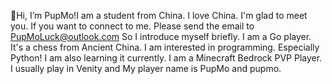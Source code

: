 👋Hi, I’m PupMo!I am a student from China. I love China. I'm glad to meet you. If you want to connect to me. Please send the email to PupMoLuck@outlook.com
So I introduce myself briefly. I am a Go player. It's a chess from Ancient China. I am interested in programming. Especially Python!
I am also learning it currently. I am a Minecraft Bedrock PVP Player. I usually play in Venity and My player name is PupMo and pupmo.
